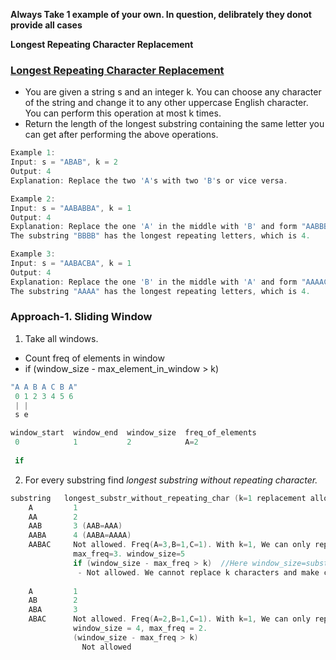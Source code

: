 **Always Take 1 example of your own. In question, delibrately they donot provide all cases**

**Longest Repeating Character Replacement**

### [Longest Repeating Character Replacement](https://leetcode.com/problems/longest-repeating-character-replacement/description/)
- You are given a string s and an integer k. You can choose any character of the string and change it to any other uppercase English character. You can perform this operation at most k times.
- Return the length of the longest substring containing the same letter you can get after performing the above operations.
```c
Example 1:
Input: s = "ABAB", k = 2
Output: 4
Explanation: Replace the two 'A's with two 'B's or vice versa.

Example 2:
Input: s = "AABABBA", k = 1
Output: 4
Explanation: Replace the one 'A' in the middle with 'B' and form "AABBBBA".
The substring "BBBB" has the longest repeating letters, which is 4.

Example 3:
Input: s = "AABACBA", k = 1
Output: 4
Explanation: Replace the one 'B' in the middle with 'A' and form "AAAACBA".
The substring "AAAA" has the longest repeating letters, which is 4.
```

### Approach-1. Sliding Window
1. Take all windows.
- Count freq of elements in window
- if (window_size - max_element_in_window > k)
```c
"A A B A C B A"
 0 1 2 3 4 5 6
 | |
 s e

window_start  window_end  window_size  freq_of_elements
 0            1           2            A=2
 
 if 
```
2. For every substring find _longest substring without repeating character._
```c
substring   longest_substr_without_repeating_char (k=1 replacement allowed)
    A         1
    AA        2
    AAB       3 (AAB=AAA)
    AABA      4 (AABA=AAAA)
    AABAC     Not allowed. Freq(A=3,B=1,C=1). With k=1, We can only replace B or C
              max_freq=3. window_size=5
              if (window_size - max_freq > k)  //Here window_size=substr
               - Not allowed. We cannot replace k characters and make continious substr
    
    A         1
    AB        2
    ABA       3
    ABAC      Not allowed. Freq(A=2,B=1,C=1). With k=1, We can only replace B or C
              window_size = 4, max_freq = 2.
              (window_size - max_freq > k)
                Not allowed
```

